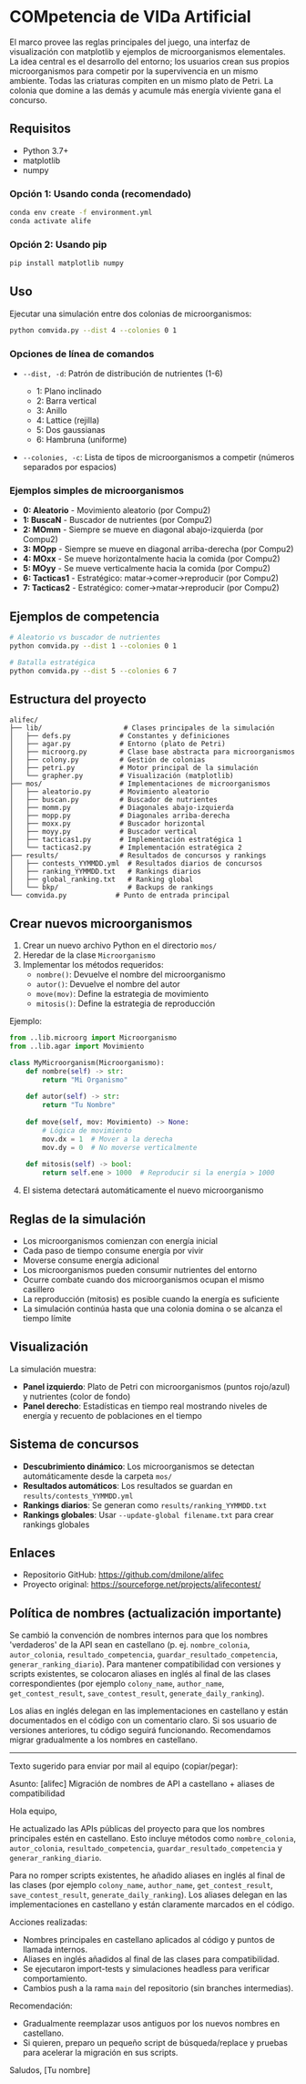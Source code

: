 # COMpetencia de VIDa Artificial

El marco provee las reglas principales del juego, una interfaz de visualización con matplotlib y ejemplos de microorganismos elementales. La idea central es el desarrollo del entorno; los usuarios crean sus propios microorganismos para competir por la supervivencia en un mismo ambiente. Todas las criaturas compiten en un mismo plato de Petri. La colonia que domine a las demás y acumule más energía viviente gana el concurso.


## Requisitos

- Python 3.7+
- matplotlib
- numpy

### Opción 1: Usando conda (recomendado)
```bash
conda env create -f environment.yml
conda activate alife
```

### Opción 2: Usando pip
```bash
pip install matplotlib numpy
```

## Uso

Ejecutar una simulación entre dos colonias de microorganismos:

```bash
python comvida.py --dist 4 --colonies 0 1
```

### Opciones de línea de comandos

- `--dist, -d`: Patrón de distribución de nutrientes (1-6)
  - 1: Plano inclinado
  - 2: Barra vertical
  - 3: Anillo
  - 4: Lattice (rejilla)
  - 5: Dos gaussianas
  - 6: Hambruna (uniforme)

- `--colonies, -c`: Lista de tipos de microorganismos a competir (números separados por espacios)

### Ejemplos simples de microorganismos

- **0: Aleatorio** - Movimiento aleatorio (por Compu2)
- **1: BuscaN** - Buscador de nutrientes (por Compu2)
- **2: MOmm** - Siempre se mueve en diagonal abajo-izquierda (por Compu2)
- **3: MOpp** - Siempre se mueve en diagonal arriba-derecha (por Compu2)
- **4: MOxx** - Se mueve horizontalmente hacia la comida (por Compu2)
- **5: MOyy** - Se mueve verticalmente hacia la comida (por Compu2)
- **6: Tacticas1** - Estratégico: matar→comer→reproducir (por Compu2)
- **7: Tacticas2** - Estratégico: comer→matar→reproducir (por Compu2)

## Ejemplos de competencia

```bash
# Aleatorio vs buscador de nutrientes
python comvida.py --dist 1 --colonies 0 1

# Batalla estratégica
python comvida.py --dist 5 --colonies 6 7

```

## Estructura del proyecto

```
alifec/
├── lib/                    # Clases principales de la simulación
│   ├── defs.py            # Constantes y definiciones
│   ├── agar.py            # Entorno (plato de Petri)
│   ├── microorg.py        # Clase base abstracta para microorganismos
│   ├── colony.py          # Gestión de colonias
│   ├── petri.py           # Motor principal de la simulación
│   └── grapher.py         # Visualización (matplotlib)
├── mos/                   # Implementaciones de microorganismos
│   ├── aleatorio.py       # Movimiento aleatorio
│   ├── buscan.py          # Buscador de nutrientes
│   ├── momm.py            # Diagonales abajo-izquierda
│   ├── mopp.py            # Diagonales arriba-derecha
│   ├── moxx.py            # Buscador horizontal
│   ├── moyy.py            # Buscador vertical
│   ├── tacticas1.py       # Implementación estratégica 1
│   └── tacticas2.py       # Implementación estratégica 2
├── results/               # Resultados de concursos y rankings
│   ├── contests_YYMMDD.yml  # Resultados diarios de concursos
│   ├── ranking_YYMMDD.txt   # Rankings diarios
│   ├── global_ranking.txt   # Ranking global
│   └── bkp/                 # Backups de rankings
└── comvida.py            # Punto de entrada principal
```

## Crear nuevos microorganismos

1. Crear un nuevo archivo Python en el directorio `mos/`
2. Heredar de la clase `Microorganismo`
3. Implementar los métodos requeridos:
   - `nombre()`: Devuelve el nombre del microorganismo
   - `autor()`: Devuelve el nombre del autor  
   - `move(mov)`: Define la estrategia de movimiento
   - `mitosis()`: Define la estrategia de reproducción

Ejemplo:
```python
from ..lib.microorg import Microorganismo
from ..lib.agar import Movimiento

class MyMicroorganism(Microorganismo):
    def nombre(self) -> str:
        return "Mi Organismo"
        
    def autor(self) -> str:
        return "Tu Nombre"
        
    def move(self, mov: Movimiento) -> None:
        # Lógica de movimiento
        mov.dx = 1  # Mover a la derecha
        mov.dy = 0  # No moverse verticalmente
        
    def mitosis(self) -> bool:
        return self.ene > 1000  # Reproducir si la energía > 1000
```

4. El sistema detectará automáticamente el nuevo microorganismo

## Reglas de la simulación

- Los microorganismos comienzan con energía inicial
- Cada paso de tiempo consume energía por vivir
- Moverse consume energía adicional
- Los microorganismos pueden consumir nutrientes del entorno
- Ocurre combate cuando dos microorganismos ocupan el mismo casillero
- La reproducción (mitosis) es posible cuando la energía es suficiente
- La simulación continúa hasta que una colonia domina o se alcanza el tiempo límite

## Visualización

La simulación muestra:
- **Panel izquierdo**: Plato de Petri con microorganismos (puntos rojo/azul) y nutrientes (color de fondo)
- **Panel derecho**: Estadísticas en tiempo real mostrando niveles de energía y recuento de poblaciones en el tiempo

## Sistema de concursos

- **Descubrimiento dinámico**: Los microorganismos se detectan automáticamente desde la carpeta `mos/`
- **Resultados automáticos**: Los resultados se guardan en `results/contests_YYMMDD.yml`
- **Rankings diarios**: Se generan como `results/ranking_YYMMDD.txt`
- **Rankings globales**: Usar `--update-global filename.txt` para crear rankings globales

## Enlaces
- Repositorio GitHub: https://github.com/dmilone/alifec
- Proyecto original: https://sourceforge.net/projects/alifecontest/

## Política de nombres (actualización importante)

Se cambió la convención de nombres internos para que los nombres 'verdaderos' de la API
sean en castellano (p. ej. `nombre_colonia`, `autor_colonia`, `resultado_competencia`,
`guardar_resultado_competencia`, `generar_ranking_diario`). Para mantener compatibilidad
con versiones y scripts existentes, se colocaron aliases en inglés al final de las
clases correspondientes (por ejemplo `colony_name`, `author_name`, `get_contest_result`,
`save_contest_result`, `generate_daily_ranking`).

Los alias en inglés delegan en las implementaciones en castellano y están documentados
en el código con un comentario claro. Si sos usuario de versiones anteriores, tu código
seguirá funcionando. Recomendamos migrar gradualmente a los nombres en castellano.

----

Texto sugerido para enviar por mail al equipo (copiar/pegar):

Asunto: [alifec] Migración de nombres de API a castellano + aliases de compatibilidad

Hola equipo,

He actualizado las APIs públicas del proyecto para que los nombres principales estén
en castellano. Esto incluye métodos como `nombre_colonia`, `autor_colonia`,
`resultado_competencia`, `guardar_resultado_competencia` y `generar_ranking_diario`.

Para no romper scripts existentes, he añadido aliases en inglés al final de las
clases (por ejemplo `colony_name`, `author_name`, `get_contest_result`,
`save_contest_result`, `generate_daily_ranking`). Los aliases delegan en las
implementaciones en castellano y están claramente marcados en el código.

Acciones realizadas:
- Nombres principales en castellano aplicados al código y puntos de llamada internos.
- Aliases en inglés añadidos al final de las clases para compatibilidad.
- Se ejecutaron import-tests y simulaciones headless para verificar comportamiento.
- Cambios push a la rama `main` del repositorio (sin branches intermedias).

Recomendación:
- Gradualmente reemplazar usos antiguos por los nuevos nombres en castellano.
- Si quieren, preparo un pequeño script de búsqueda/replace y pruebas para acelerar
    la migración en sus scripts.

Saludos,
[Tu nombre]
